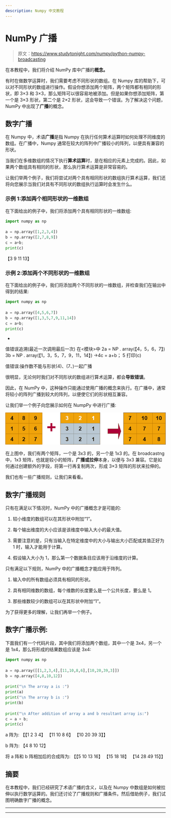 ```yaml
---
description: Numpy 中文教程
---
```


# NumPy 广播

> 原文：<https://www.studytonight.com/numpy/python-numpy-broadcasting>

在本教程中，我们将介绍 NumPy 库中广播的**概念。**

有时在做数学运算时，我们需要考虑不同形状的数组。在 Numpy 库的帮助下，可以对不同形状的数组进行操作。假设你想添加两个矩阵，两个矩阵都有相同的形状，即 3×3 和 3×3，那么矩阵可以很容易地被添加。但是如果你想添加矩阵，第一个是 3×3 形状，第二个是 2×2 形状，这会导致一个错误。为了解决这个问题，NumPy 中出现了**广播**的概念。

## 数字广播

在 Numpy 中，术语**广播**是指 Numpy 在执行任何算术运算时如何处理不同维度的数组。在广播中，Numpy 通常在较大的阵列中广播较小的阵列，以便具有兼容的形状。

当我们在多维数组的情况下执行**算术运算**时，是在相应的元素上完成的。因此，如果两个数组具有相同的形状，那么执行算术运算是非常容易的。

让我们举两个例子，我们将尝试对两个具有相同形状的数组执行算术运算，我们还将向您展示当我们对具有不同形状的数组执行运算时会发生什么。

### 示例 1:添加两个相同形状的一维数组

在下面给出的例子中，我们将添加两个具有相同形状的一维数组:

```py
import numpy as np

a = np.array([1,2,3,4])
b = np.array([2,7,8,9])
c = a+b;
print(c)
```

【3 9 11 13】

### 示例 2:添加两个不同形状的一维数组

在下面给出的例子中，我们将添加两个不同形状的一维数组，并检查我们在输出中得到的结果:

```py
import numpy as np  

a = np.array([4,5,6,7])  
b = np.array([1,3,5,7,9,11,14])  
c = a+b;  
print(c) 
```

-
值错误追溯(最近一次调用最后一次)
<ipython-input-1-2203233 bfeba>在<模块>中
2a = NP . array(【4，5，6，7】)
3b = NP . array(【1，3，5，7，9，11，14】)
->4c = a+b；
5 打印(c)

值错误:操作数不能与形状(4)、(7、)一起广播

很明显，无论何时我们对不同形状的数组进行算术运算，都会**导致错误**。

因此，在 NumPy 中，这种操作只能通过使用广播的概念来执行。在广播中，通常将较小的阵列广播到较大的阵列，以便使它们的形状相互兼容。

让我们举一个例子向您展示如何在 NumpPy 中进行广播:

![concept of broadcasting in Numpy](img/6463c1a2ab09520dfe5955aa4dc5c3a3.png)

在上图中，我们有两个矩阵，一个是 3x3 的，另一个是 1x3 的。在 broadcastng 中，1x3 矩阵，也就是较小的矩阵，**广播或拉伸**本身，以便与 3x3 兼容。它是如何通过创建额外的字段，将第一行再复制两次，形成 3×3 矩阵的形状来拉伸的。

我们也有一些广播规则，让我们来看看。

## 数字广播规则

只有在满足以下情况时，NumPy 中的广播概念才是可能的:

1.  较小维度的数组可以在其形状中附加“1”。

2.  每个输出维度的大小应该是该维度中输入大小的最大值。

3.  需要注意的是，只有当输入在特定维度中的大小与输出大小匹配或其值正好为 1 时，输入才能用于计算。

4.  假设输入大小为 1，那么第一个数据条目应该用于沿维度的计算。

只有满足以下规则，NumPy 中的广播概念才能应用于阵列。

1.  输入中的所有数组必须具有相同的形状。

2.  具有相同维数的数组，每个维数的长度要么是一个公共长度，要么是 1。

3.  那些维数较少的数组可以在其形状中附加“1”。

为了获得更多的理解，让我们再举一个例子。

## 数字广播示例:

下面我们有一个代码片段，其中我们将添加两个数组，其中一个是 3x4，另一个是 1x4，那么将形成的结果数组应该是 3x4:

```py
import numpy as np  

a = np.array([[1,2,3,4],[11,10,8,6],[10,20,39,3]])  
b = np.array([4,8,10,12])

print("\n The array a is :")  
print(a)  
print("\n The array b is :")  
print(b)  

print("\n After addition of array a and b resultant array is:")  
c = a + b;  
print(c) 
```

a 阵为:
【【1 2 3 4】
【11 10 8 6】
【10 20 39 3】】

b 阵为:
【4 8 10 12】

将 a 阵和 b 阵相加后的合成阵为:
【【5 10 13 16】
【15 18 18】
【14 28 49 15】】

## 摘要

在本教程中，我们已经研究了术语广播的含义，以及在 Numpy 中数组是如何被拉伸以执行数学运算的。我们还讨论了广播规则和广播条件。然后借助例子，我们试图明确数字广播的概念。

* * *

* * *